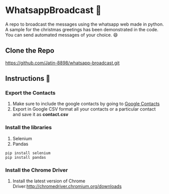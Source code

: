 # WhatsappBroadcast :rocket:
A repo to broadcast the messages using the whatsapp web made in python.
A sample for the christmas greetings has been demonstrated in the code.
<Enter>
You can send automated messages of your choice.
:smile:

## Clone the Repo
https://github.com/Jatin-8898/whatsapp-broadcast.git

## Instructions :blue_book:

### Export the Contacts
 1) Make sure to include the google contacts by going to [Google Contacts](https://contacts.google.com/)
 2) Export in Google CSV format all your contacts or a particular contact and save it as **contact.csv** 
 
### Install the libraries
 1) Selenium  
 2) Pandas
```
pip install selenium 
pip install pandas
```


### Install the Chrome Driver
 1. Install the latest version of Chrome Driver:http://chromedriver.chromium.org/downloads
